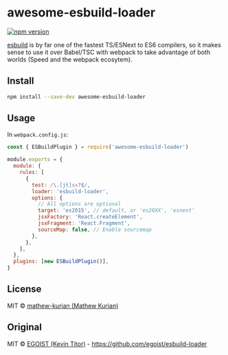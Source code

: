 # awesome-esbuild-loader

[![npm version](https://badge.fury.io/js/awesome-esbuild-loader.svg)](https://badge.fury.io/js/awesome-esbuild-loader)

[esbuild](https://github.com/evanw/esbuild) is by far one of the fastest TS/ESNext to ES6 compilers, so it makes sense to use it over Babel/TSC with webpack to take advantage of both worlds (Speed and the webpack ecosytem).

## Install

```bash
npm install --save-dev awesome-esbuild-loader
```

## Usage

In `webpack.config.js`:

```js
const { ESBuildPlugin } = require('awesome-esbuild-loader')

module.exports = {
  module: {
    rules: [
      {
        test: /\.[jt]sx?$/,
        loader: 'esbuild-loader',
        options: {
          // All options are optional
          target: 'es2015', // default, or 'es20XX', 'esnext'
          jsxFactory: 'React.createElement',
          jsxFragment: 'React.Fragment',
          sourceMap: false, // Enable sourcemap
        },
      },
    ],
  },
  plugins: [new ESBuildPlugin()],
}
```

## License

MIT &copy; [mathew-kurian (Mathew Kurian)](https://github.com/mathew-kurian)

## Original

MIT &copy; [EGOIST (Kevin Titor)](https://github.com/sponsors/egoist) - https://github.com/egoist/esbuild-loader
